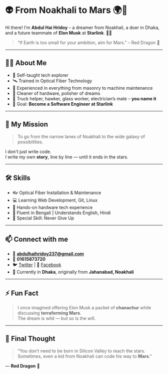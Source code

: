 # 👽 From Noakhali to Mars 🌍🚀

Hi there! I'm **Abdul Hai Hridoy** – a dreamer from Noakhali, a doer in Dhaka, and a future teammate of **Elon Musk** at **Starlink**. 👨‍🚀

> “If Earth is too small for your ambition, aim for Mars.” – Red Dragon 🐉

---

## 👨‍💻 About Me

- 🧠 Self-taught tech explorer
- 🛰️ Trained in Optical Fiber Technology
- 🧱 Experienced in everything from masonry to machine maintenance
- 🧹 Cleaner of hardware, polisher of dreams
- 🔧 Truck helper, hawker, glass worker, electrician’s mate – **you name it**
- 🎯 Goal: **Become a Software Engineer at Starlink**

---

## 🚀 My Mission

> To go from the narrow lanes of Noakhali to the wide galaxy of possibilities.

I don't just write code.  
I write my own **story**, line by line — until it ends in the stars.

---

## 🛠️ Skills

- 👓 Optical Fiber Installation & Maintenance  
- 💻 Learning Web Development, Git, Linux  
- 🔌 Hands-on hardware tech experience  
- 💬 Fluent in Bengali | Understands English, Hindi  
- 🐉 Special Skill: Never Give Up

---

## 📫 Connect with me

- 📧 **abdulhaihridoy237@gmail.com**
- 📱 **01615873720**
- 🐦 [Twitter](https://x.com/HridoyHai18800) | 📘 [Facebook](https://facebook.com/RedDragon)
- 📍 Currently in **Dhaka**, originally from **Jahanabad, Noakhali**

---

## ⚡ Fun Fact

> I once imagined offering Elon Musk a packet of **chanachur** while discussing **terraforming Mars**.  
> The dream is wild — but so is the will.

---

## 🧠 Final Thought

> “You don’t need to be born in Silicon Valley to reach the stars.  
> Sometimes, even a kid from Noakhali can code his way to **Mars**.”

— **Red Dragon** 🐉
